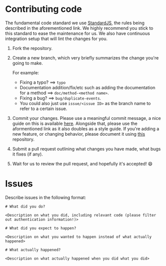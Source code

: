 # Contributing code

The fundamental code standard we use
[StandardJS](http://standardjs.com/rules.html), the rules being
described in the aforementioned link. We highly recommend you stick to
this standard to ease the maintenance for us. We also have continuous
integration setup that will lint the changes for you.

1. Fork the repository.
2. Create a new branch, which very briefly summarizes the change you're going to make.

   For example:
   
   - Fixing a typo? ==> `typo`
   - Documentation addition/fix/etc such as adding the documentation
     for a method ==> `doc/method-<method name>`.
   - Fixing a bug? ==> `bug/duplicate-events`.
   - You could also just use `issue/<issue ID>` as the branch name to refer to a certain issue.

3. Commit your changes. Please use a meaningful commit message, a nice
   guide on this is available
   [here](http://chris.beams.io/posts/git-commit/).
   Alongside that, please use the aformentioned link as it also
   doubles as a style guide.
   If you're adding a new feature, or changing behavior, please
   document it using
   [this](https://github.com/caffeinery/coffea-docs) repository.

4. Submit a pull request outlining what changes you have made, what
   bugs it fixes (if any).
5. Wait for us to review the pull request, and hopefully it's
   accepted! :smile:

# Issues

Describe issues in the following format:

```
# What did you do?

<Description on what you did, including relevant code (please filter
out authentication information!)>

# What did you expect to happen?

<Description on what you wanted to happen instead of what actually happened>

# What actually happened?

<Description on what actually happened when you did what you did>
```
